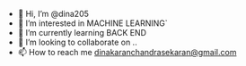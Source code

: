 - 👋 Hi, I’m @dina205
- 👀 I’m interested in MACHINE LEARNING`
- 🌱 I’m currently learning BACK END
- 💞️ I’m looking to collaborate on ..
- 📫 How to reach me dinakaranchandrasekaran@gmail.com

<!---
dina205/dina205 is a ✨ special ✨ repository because its `README.md` (this file) appears on your GitHub profile.
You can click the Preview link to take a look at your changes.
--->
